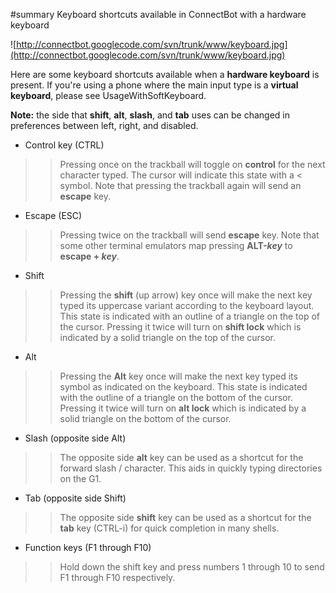 ﻿﻿﻿#summary Keyboard shortcuts available in ConnectBot with a hardware keyboard

![http://connectbot.googlecode.com/svn/trunk/www/keyboard.jpg](http://connectbot.googlecode.com/svn/trunk/www/keyboard.jpg)

Here are some keyboard shortcuts available when a **hardware keyboard** is present. If you're using a phone where the main input type is a **virtual keyboard**, please see UsageWithSoftKeyboard.

**Note:** the side that **shift**, **alt**, **slash**, and **tab** uses can be changed in preferences between left, right, and disabled.

  * Control key (CTRL)
> > Pressing once on the trackball will toggle on **control** for the next character typed. The cursor will indicate this state with a < symbol. Note that pressing the trackball again will send an **escape** key.

  * Escape (ESC)
> > Pressing twice on the trackball will send **escape** key. Note that some other terminal emulators map pressing **ALT-_key_** to **escape + _key_**.

  * Shift
> > Pressing the **shift** (up arrow) key once will make the next key typed its uppercase variant according to the keyboard layout. This state is indicated with an outline of a triangle on the top of the cursor. Pressing it twice will turn on **shift lock** which is indicated by a solid triangle on the top of the cursor.

  * Alt
> > Pressing the **Alt** key once will make the next key typed its symbol as indicated on the keyboard. This state is indicated with the outline of a triangle on the bottom of the cursor. Pressing it twice will turn on **alt lock** which is indicated by a solid triangle on the bottom of the cursor.

  * Slash (opposite side Alt)
> > The opposite side **alt** key can be used as a shortcut for the forward slash / character. This aids in quickly typing directories on the G1.

  * Tab (opposite side Shift)
> > The opposite side **shift** key can be used as a shortcut for the **tab** key (CTRL-i) for quick completion in many shells.

  * Function keys (F1 through F10)
> > Hold down the shift key and press numbers 1 through 10 to send F1 through F10 respectively.